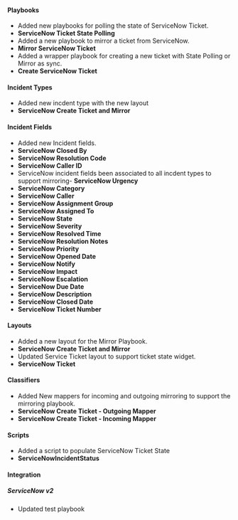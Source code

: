 #### Playbooks
- Added new playbooks for polling the state of ServiceNow Ticket.
- **ServiceNow Ticket State Polling**
- Added a new playbook to mirror a ticket from ServiceNow.
- **Mirror ServiceNow Ticket**
- Added a wrapper playbook for creating a new ticket with State Polling or Mirror as sync.
- **Create ServiceNow Ticket**

#### Incident Types
- Added new incdent type with the new layout
- **ServiceNow Create Ticket and Mirror**

#### Incident Fields
- Added new Incident fields.
- **ServiceNow Closed By**
- **ServiceNow Resolution Code**
- **ServiceNow Caller ID**
- ServiceNow incident fields been associated to all incdent types to support mirroring- **ServiceNow Urgency**
- **ServiceNow Category**
- **ServiceNow Caller**
- **ServiceNow Assignment Group**
- **ServiceNow Assigned To**
- **ServiceNow State**
- **ServiceNow Severity**
- **ServiceNow Resolved Time**
- **ServiceNow Resolution Notes**
- **ServiceNow Priority**
- **ServiceNow Opened Date**
- **ServiceNow Notify**
- **ServiceNow Impact**
- **ServiceNow Escalation**
- **ServiceNow Due Date**
- **ServiceNow Description**
- **ServiceNow Closed Date**
- **ServiceNow Ticket Number**

#### Layouts
- Added a new layout for the Mirror Playbook.
- **ServiceNow Create Ticket and Mirror**
- Updated Service Ticket layout to support ticket state widget.
- **ServiceNow Ticket**


#### Classifiers
- Added New mappers for incoming and outgoing mirroring to support the mirroring playbook.
- **ServiceNow Create Ticket - Outgoing Mapper**
- **ServiceNow Create Ticket - Incoming Mapper**

#### Scripts
- Added a script to populate ServiceNow Ticket State
- **ServiceNowIncidentStatus**

#### Integration
##### ServiceNow v2
- Updated test playbook
